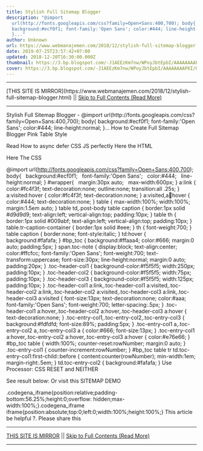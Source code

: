```yaml
---
title: Stylish Full Sitemap Blogger
description: "@import
  url(http://fonts.googleapis.com/css?family=Open+Sans:400,700); body{
  background:#ecf0f1; font-family:'Open Sans'; color:#444; line-height:normal;
  }..."
author: Unknown
url: https://www.webmanajemen.com/2018/12/stylish-full-sitemap-blogger.html
date: 2019-07-25T23:57:42+07:00
updated: 2018-12-20T16:30:00.000Z
thumbnail: https://3.bp.blogspot.com/-J1AEEzKm7nw/WPoyJbtEpbI/AAAAAAAAFKI/QAv38U0jjIstJfVpQtVyDX6lBpgs9WNbACLcB/s320/Screenshot_2017-04-21-23-23-36.jpg
cover: https://3.bp.blogspot.com/-J1AEEzKm7nw/WPoyJbtEpbI/AAAAAAAAFKI/QAv38U0jjIstJfVpQtVyDX6lBpgs9WNbACLcB/s320/Screenshot_2017-04-21-23-23-36.jpg
---
```


<hr/> [THIS SITE IS MIRROR](https://www.webmanajemen.com/2018/12/stylish-full-sitemap-blogger.html) || <a href="https://www.webmanajemen.com/2018/12/stylish-full-sitemap-blogger.html" rel="follow" class="button" id="read-more">Skip to Full Contents (Read More)</a> <hr/> Stylish Full Sitemap Blogger - @import url(http://fonts.googleapis.com/css?family=Open+Sans:400,700); body{ background:#ecf0f1; font-family:'Open Sans'; color:#444; line-height:normal; }... How to Create Full Sitemap Blogger Pink Table Style


Read How to async defer CSS JS perfectly
Here the HTML
<div id='wrapper'>
<div id="bp_toc"></div>
<script src="https://cdn.rawgit.com/Arlina-Design/redvision/master/sitemap-content.js" type="text/javascript"></script> <script src="https://www.webmanajemen.com/feeds/posts/summary?alt=json-in-script&amp;max-results=9999&amp;callback=loadtoc" type="text/javascript"></script></div>

Here The CSS

@import url(http://fonts.googleapis.com/css?family=Open+Sans:400,700);
body{
  background:#ecf0f1;
  font-family:'Open Sans';
  color:#444;
  line-height:normal;
}
#wrapper{
  margin:30px auto;
  max-width:600px;
}
a:link {
color:#fc4f3f;
text-decoration:none;
outline:none;
transition:all .25s;
}
a:visited:hover {
color:#fc4f3f;
text-decoration:none;
}
a:visited,a:link:hover {
color:#444;
text-decoration:none;
}
table {
max-width:100%;
width:100%;
margin:1.5em auto;
}
table td,.post-body table caption {
border:1px solid #d9d9d9;
text-align:left;
vertical-align:top;
padding:10px;
}
table th {
border:1px solid #009abf;
text-align:left;
vertical-align:top;
padding:10px;
}
table.tr-caption-container {
border:1px solid #eee;
}
th {
font-weight:700;
}
table caption {
border:none;
font-style:italic;
}
td:hover {
background:#fafafa;
}
#bp_toc {
background:#ffaaa4;
color:#666;
margin:0 auto;
padding:5px;
}
span.toc-note {
display:block;
text-align:center;
color:#ffcfcc;
font-family:'Open Sans';
font-weight:700;
text-transform:uppercase;
font-size:30px;
line-height:normal;
margin:0 auto;
padding:20px;
}
.toc-header-col1 {
background-color:#f5f5f5;
width:250px;
padding:10px;
}
.toc-header-col2 {
background-color:#f5f5f5;
width:75px;
padding:10px;
}
.toc-header-col3 {
background-color:#f5f5f5;
width:125px;
padding:10px;
}
.toc-header-col1 a:link,.toc-header-col1 a:visited,.toc-header-col2 a:link,.toc-header-col2 a:visited,.toc-header-col3 a:link,.toc-header-col3 a:visited {
font-size:13px;
text-decoration:none;
color:#aaa;
font-family:'Open Sans';
font-weight:700;
letter-spacing:.5px;
}
.toc-header-col1 a:hover,.toc-header-col2 a:hover,.toc-header-col3 a:hover {
text-decoration:none;
}
.toc-entry-col1,.toc-entry-col2,.toc-entry-col3 {
background:#fdfdfd;
font-size:89%;
padding:5px;
}
.toc-entry-col1 a,.toc-entry-col2 a,.toc-entry-col3 a {
color:#666;
font-size:13px;
}
.toc-entry-col1 a:hover,.toc-entry-col2 a:hover,.toc-entry-col3 a:hover {
color:#e76e66;
}
#bp_toc table {
width:100%;
counter-reset:rowNumber;
margin:0 auto;
}
.toc-entry-col1 {
counter-increment:rowNumber;
}
#bp_toc table tr td.toc-entry-col1:first-child::before {
content:counter(rowNumber);
min-width:1em;
margin-right:.5em;
}
td.toc-entry-col2 {
background:#fafafa;
}
Use Processor: CSS RESET and NEITHER


See result below:
Or visit this SITEMAP DEMO


.codegena_iframe{position:relative;padding-bottom:56.25%;height:0;overflow: hidden;max-width:100%;}.codegena_iframe iframe{position:absolute;top:0;left:0;width:100%;height:100%;}
This article be helpful ?. Please share this <hr/> [THIS SITE IS MIRROR](https://www.webmanajemen.com/2018/12/stylish-full-sitemap-blogger.html) || <a href="https://www.webmanajemen.com/2018/12/stylish-full-sitemap-blogger.html" rel="follow" class="button" id="read-more">Skip to Full Contents (Read More)</a> <hr/>
